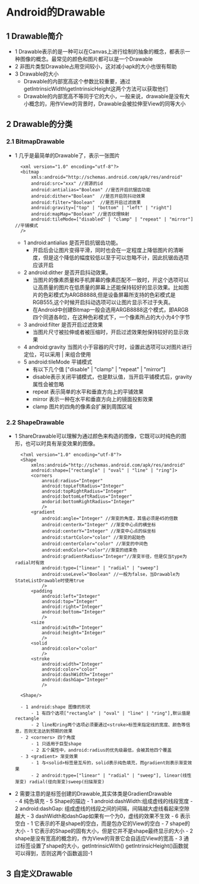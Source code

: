 # Android的Drawable
## 1 Drawable简介
- 1 Drawable表示的是一种可以在Canvas上进行绘制的抽象的概念，都表示一种图像的概念。最常见的颜色和图片都可以是一个Drawable
- 2 非图片类型Drawable占用空间较小，这对减小apk的大小也很有帮助
- 3 Drawable的大小
    - Drawable的内部宽高这个参数比较重要，通过getIntrinsicWidth\getIntrinsicHeight这两个方法可以获取他们
    - Drawable的内部宽高不等同于它的大小，一般来说，drawable是没有大小概念的，用作View的背景时，Drawable会被拉伸至View的同等大小
## 2 Drawable的分类
### 2.1 BitmapDrawable
- 1 几乎是最简单的Drawable了，表示一张图片
        
        <xml version="1.0" encoding="utf-8"?>
        <bitmap
            xmls:android="http://schemas.android.com/apk/res/android"
            android:src="xxx" //资源的id
            android:antialias="Boolean" //是否开启抗锯齿功能
            android:dither="Boolean"  //是否开启防抖动效果 
            android:filter="Boolean"  //是否开启过滤效果
            android:gravity=["top" | "bottom" | "left" | "right"]
            android:mapMap="Boolean" //是否纹理映射
            android:tileMode=["disabled" | "clamp" | "repeat" | "mirror"]  //平铺模式          
        />
    - 1 android:antialias 是否开启抗锯齿功能。 
        - 开启后会让图片变得平滑，同时也会在一定程度上降低图片的清晰度，但是这个降低的幅度较低以至于可以忽略不计，因此抗锯齿选项应该开启
    - 2 android:dither 是否开启抖动效果。
        - 当图片的像素质量和手机屏幕的像素匹配不一致时，开这个选项可以让高质量的图片在低质量的屏幕上还能保持较好的显示效果。比如图片的色彩模式为ARGB8888,但是设备屏幕所支持的色彩模式是RGB555,这个时候开启抖动选项可以让图片显示不过于失真。
        - 在Android中创建Bitmap一般会选用ARGB8888这个模式，即ARGB四个同道各8位，在这种色彩模式下，一个像素所占的大小为4个字节
    - 3 android:filter 是否开启过滤效果
        - 当图片尺寸被拉伸或者被压缩时，开启过滤效果尅保持较好的显示效果
    - 4 android:gravity 当图片小于容器的尺寸时，设置此选项可以对图片进行定位，可以采用 | 来组合使用
    - 5 android:tileMode 平铺模式
        - 有以下几个值 ["disable" | "clamp" | "repeat" | "mirror"]
        - disable表示关闭平铺模式，也是默认值，当开启平铺模式后，gravity属性会被忽略
        - repeat 表示简单的水平和垂直方向上的平铺效果
        - mirror 表示一种在水平和垂直方向上的镜面投影效果
        - clamp 图片的四角的像素会扩展到周围区域
### 2.2 ShapeDrawable
- 1 ShareDrawable可以理解为通过颜色来构造的图像，它既可以时纯色的图形，也可以时具有渐变效果的图像。
    
        <?xml version="1.0" encoding="utf-8"?>
        <Shape    
            xmlns:android="http://schemas.android.com/apk/res/android"
            android:shape=["rectangle" | "oval" | "line" | "ring"]>
            <corners
                anroid:radius="Integer"
                android:topLeftRadius="Integer"
                android:topRightRadius="Integer"
                android:bottomLeftRadius="Integer"
                andorid:bottomRightRadius="Integer"
                />
            <gradient
                android:angle="Integer" //渐变的角度，其值必须是45的倍数
                android:centerX="Integer" //渐变中心点的横坐标
                android:centerY="Integer" //渐变中心点的纵坐标
                android:startColor="color" //渐变的起始色
                android:centerColor="color" //渐变的中间色
                android:endColor="color"//渐变的结束色
                android:gradientRadius="Integer"//渐变半径，但是仅当type为radial时有效
                android:type=["linear" | "radial" | "sweep"]
                android:useLevel="Boolean" //一般为false，当Drawable为StateListDrawable时使用true
                />
            <padding
                android:left="Integer"
                android:top="Integer"
                android:right="Integer"
                android:bottom="Integer"
                />    
            <size
                android:witdh="Integer"
                android:height="Integer"
                />
            <solid
                android:color="color"
                />    
            <stroke
                android:width="Integer"
                android:color="color"
                android:dashWidth="Integer"
                android:dashGap="Integer"
                />    
            
        <Shape/>
        
        - 1 android:shape 图像的形状
            - 1 有四个选项["rectangle" | "oval" | "line" | "ring"],默认值是rectangle
            - 2 line和ring两个选项必须要通过<stroke>标签来指定线的宽度、颜色等信息，否则无法达到预期的效果
        - 2 <corners> 四个角度
            - 1 只适用于巨型shape
            - 2 五个属性中，android:radius的优先级最低，会被其他四个覆盖
        - 3 <gradient> 渐变效果
            - 1 与<solid>标签是互斥的，solid表示纯色填充，而gradient则表示渐变效果
            - 2 android:type=["linear" | "radial" | "sweep"], linear(线性渐变) radial(径向渐变)sweep(扫描渐变)
- 2 需要注意的是<shape>标签创建的Drawable,其实体类是GradientDrawable        
        - 4 <solid> 纯色填充
        - 5 <stroke> Shape的描边
            - 1 android:dashWidth:组成虚线的线段宽度
            - 2 android:dashGap: 组成虚线的线段之间的间隔，间隔越大虚线看起来空隙越大
            - 3 dashWidth和dashGap如果有一个为0，虚线的效果不生效
        - 6 <padding>表示空白
            - 1 它表示的不是shape的空白，而是包办它的View的空白
        - 7 <size> shape的大小
            - 1 它表示的Shape的固有大小，但是它并不是shape最终显示的大小
            - 2 shape是没有宽高的概念的，作为View的背景它会自适应View的宽高
            - 3 通过<shape>标签设置了shape的大小，getIntrinsicWith() getIntrinsicHeight()函数就可以得到，否则这两个函数返回-1
## 3 自定义Drawable
